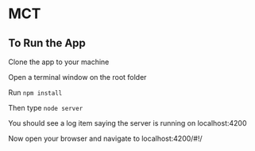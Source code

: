# MCT

## To Run the App

Clone the app to your machine

Open a terminal window on the root folder

Run ```npm install```

Then type ```node server```

You should see a log item saying the server is running on localhost:4200

Now open your browser and navigate to localhost:4200/#!/
